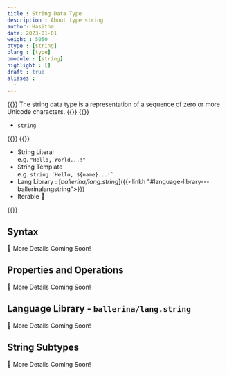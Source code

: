 ```yaml
---
title : String Data Type
description : About type string
author: Hasitha
date: 2023-01-01
weight : 5050
btype : [string]
blang : [type]
bmodule : [string]
highlight : []
draft : true
aliases :
  - 
---
```

{{<md class="summary">}}
The string data type is a representation of a sequence of zero or more Unicode characters.
{{</md>}}
{{<md class="syntax">}}

* `string`

{{</md>}}
{{<md class="tldr">}}

* String Literal<br> e.g. `"Hello, World...!"`
* String Template<br> e.g. `` string `Hello, ${name}...!` ``
* Lang Library : [*ballerina/lang.string*]({{<linkh "#language-library---ballerinalangstring">}})
* Iterable 🔁

{{</md>}}
<!--more-->

## Syntax

🚧 More Details Coming Soon!

## Properties and Operations

🚧 More Details Coming Soon!

## Language Library - `ballerina/lang.string`

🚧 More Details Coming Soon!

## String Subtypes

🚧 More Details Coming Soon!
